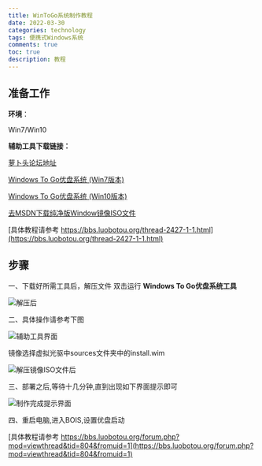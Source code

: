 ```yaml
---
title: WinToGo系统制作教程
date: 2022-03-30
categories: technology
tags: 便携式Windows系统
comments: true
toc: true
description: 教程
---
```



## 准备工作

**环境**：

Win7/Win10

**辅助工具下载链接：**

[萝卜头论坛地址](https://bbs.luobotou.org/thread-761-1-1.html)

[Windows To Go优盘系统 (Win7版本)](https://dl.luobotou.org/wtga5430.zip)

[Windows To Go优盘系统 (Win10版本)](https://dl.luobotou.org/wtga5600_1.zip)

[去MSDN下载纯净版Window镜像ISO文件](https://msdn.itellyou.cn/)

[具体教程请参考 https://bbs.luobotou.org/thread-2427-1-1.html](https://bbs.luobotou.org/thread-2427-1-1.html)


## 步骤

一、下载好所需工具后，解压文件 双击运行 **Windows To Go优盘系统工具**

![解压后](https://cdn.jsdelivr.net/gh/burning1995/imagesCloud/images/1.png)


二、具体操作请参考下图

![辅助工具界面](https://cdn.jsdelivr.net/gh/burning1995/imagesCloud/images/2.png)

镜像选择虚拟光驱中sources文件夹中的install.wim

![解压镜像ISO文件后](https://cdn.jsdelivr.net/gh/burning1995/imagesCloud/images/4.png)

三、部署之后,等待十几分钟,直到出现如下界面提示即可

![制作完成提示界面](https://cdn.jsdelivr.net/gh/burning1995/imagesCloud/images/3.png)

四、重启电脑,进入BOIS,设置优盘启动

[具体教程请参考 https://bbs.luobotou.org/forum.php?mod=viewthread&tid=804&fromuid=1](https://bbs.luobotou.org/forum.php?mod=viewthread&tid=804&fromuid=1)
